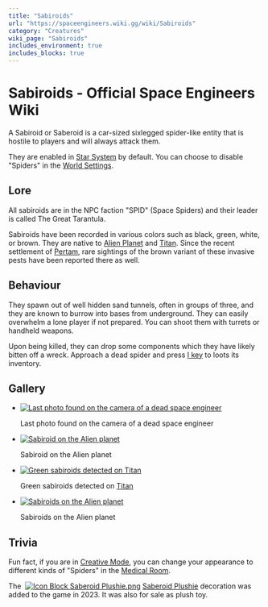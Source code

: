 ```yaml
---
title: "Sabiroids"
url: "https://spaceengineers.wiki.gg/wiki/Sabiroids"
category: "Creatures"
wiki_page: "Sabiroids"
includes_environment: true
includes_blocks: true
---
```


# Sabiroids - Official Space Engineers Wiki

A Sabiroid or Saberoid is a car-sized sixlegged spider-like entity that is hostile to players and will always attack them.

They are enabled in [Star System](https://spaceengineers.wiki.gg/wiki/Star_System "Star System") by default. You can choose to disable "Spiders" in the [World Settings](https://spaceengineers.wiki.gg/wiki/World_Settings "World Settings").

## Lore

All sabiroids are in the NPC faction "SPID" (Space Spiders) and their leader is called The Great Tarantula.

Sabiroids have been recorded in various colors such as black, green, white, or brown. They are native to [Alien Planet](https://spaceengineers.wiki.gg/wiki/Alien_planet "Alien planet") and [Titan](https://spaceengineers.wiki.gg/wiki/Titan "Titan"). Since the recent settlement of [Pertam](https://spaceengineers.wiki.gg/wiki/Pertam "Pertam"), rare sightings of the brown variant of these invasive pests have been reported there as well.

## Behaviour

They spawn out of well hidden sand tunnels, often in groups of three, and they are known to burrow into bases from underground. They can easily overwhelm a lone player if not prepared. You can shoot them with turrets or handheld weapons.

Upon being killed, they can drop some components which they have likely bitten off a wreck. Approach a dead spider and press [I key](https://spaceengineers.wiki.gg/wiki/Key_Bindings "Key Bindings") to loots its inventory.

## Gallery

*   [![Last photo found on the camera of a dead space engineer](https://spaceengineers.wiki.gg/images/thumb/Saberoids.png/120px-Saberoids.png?b3ee04)](https://spaceengineers.wiki.gg/wiki/File:Saberoids.png "Last photo found on the camera of a dead space engineer")
    
    Last photo found on the camera of a dead space engineer
    
*   [![Sabiroid on the Alien planet](https://spaceengineers.wiki.gg/images/thumb/Saberoid-spider.png/120px-Saberoid-spider.png?44231b)](https://spaceengineers.wiki.gg/wiki/File:Saberoid-spider.png "Sabiroid on the Alien planet")
    
    Sabiroid on the Alien planet
    
*   [![Green sabiroids detected on Titan](https://spaceengineers.wiki.gg/images/thumb/Green_sabiroids_found_on_Titan.png/120px-Green_sabiroids_found_on_Titan.png?8d50e0)](https://spaceengineers.wiki.gg/wiki/File:Green_sabiroids_found_on_Titan.png "Green sabiroids detected on Titan")
    
    Green sabiroids detected on [Titan](https://spaceengineers.wiki.gg/wiki/Titan "Titan")
    
*   [![Sabiroids on the Alien planet](https://spaceengineers.wiki.gg/images/thumb/Gray_spider.png/120px-Gray_spider.png?ba13cf)](https://spaceengineers.wiki.gg/wiki/File:Gray_spider.png "Sabiroids on the Alien planet")
    
    Sabiroids on the Alien planet
    

## Trivia

Fun fact, if you are in [Creative Mode](https://spaceengineers.wiki.gg/wiki/Creative_Mode "Creative Mode"), you can change your appearance to different kinds of "Spiders" in the [Medical Room](https://spaceengineers.wiki.gg/wiki/Medical_Room "Medical Room").

The  [![Icon Block Saberoid Plushie.png](https://spaceengineers.wiki.gg/images/thumb/Icon_Block_Saberoid_Plushie.png/21px-Icon_Block_Saberoid_Plushie.png?c843e1)](https://spaceengineers.wiki.gg/wiki/Saberoid_Plushie "Saberoid Plushie") [Saberoid Plushie](https://spaceengineers.wiki.gg/wiki/Saberoid_Plushie "Saberoid Plushie") decoration was added to the game in 2023. It was also for sale as plush toy.